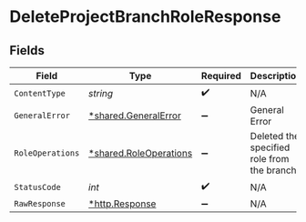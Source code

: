 # DeleteProjectBranchRoleResponse


## Fields

| Field                                                           | Type                                                            | Required                                                        | Description                                                     |
| --------------------------------------------------------------- | --------------------------------------------------------------- | --------------------------------------------------------------- | --------------------------------------------------------------- |
| `ContentType`                                                   | *string*                                                        | :heavy_check_mark:                                              | N/A                                                             |
| `GeneralError`                                                  | [*shared.GeneralError](../../models/shared/generalerror.md)     | :heavy_minus_sign:                                              | General Error                                                   |
| `RoleOperations`                                                | [*shared.RoleOperations](../../models/shared/roleoperations.md) | :heavy_minus_sign:                                              | Deleted the specified role from the branch                      |
| `StatusCode`                                                    | *int*                                                           | :heavy_check_mark:                                              | N/A                                                             |
| `RawResponse`                                                   | [*http.Response](https://pkg.go.dev/net/http#Response)          | :heavy_minus_sign:                                              | N/A                                                             |